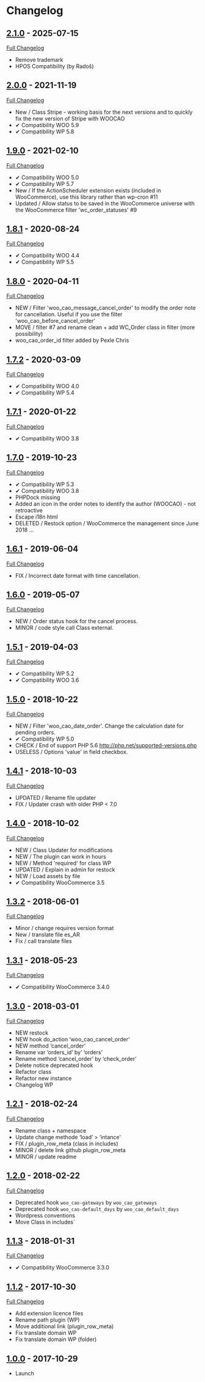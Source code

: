 # Changelog

## [2.1.0](https://github.com/rvola/woo-cancel-abandoned-order/tree/2.1.0) - 2025-07-15
[Full Changelog](https://github.com/rvola/woo-cancel-abandoned-order/compare/2.0.0...2.1.0)

* Remove trademark
* HPOS Compatibility (by Radoš)


## [2.0.0](https://github.com/rvola/woo-cancel-abandoned-order/tree/2.0.0) - 2021-11-19
[Full Changelog](https://github.com/rvola/woo-cancel-abandoned-order/compare/1.9.0...2.0.0)

* New / Class Stripe - working basis for the next versions and to quickly fix the new version of Stripe with WOOCAO
* ✔ Compatibility WOO 5.9
* ✔ Compatibility WP 5.8

## [1.9.0](https://github.com/rvola/woo-cancel-abandoned-order/tree/1.9.0) - 2021-02-10
[Full Changelog](https://github.com/rvola/woo-cancel-abandoned-order/compare/1.8.1...1.9.0)

* ✔︎ Compatibility WOO 5.0
* ✔︎ Compatibility WP 5.7
* New / If the ActionScheduler extension exists (included in WooCommerce), use this library rather than wp-cron #11
* Updated / Allow status to be saved in the WooCommerce universe with the WooCommerce filter 'wc_order_statuses' #9

## [1.8.1](https://github.com/rvola/woo-cancel-abandoned-order/tree/1.8.1) - 2020-08-24
[Full Changelog](https://github.com/rvola/woo-cancel-abandoned-order/compare/1.8.0...1.8.1)

* ✔︎ Compatibility WOO 4.4
* ✔︎ Compatibility WP 5.5

## [1.8.0](https://github.com/rvola/woo-cancel-abandoned-order/tree/1.8.0) - 2020-04-11
[Full Changelog](https://github.com/rvola/woo-cancel-abandoned-order/compare/1.7.2...1.8.0)

* NEW / Filter 'woo_cao_message_cancel_order' to modify the order note for cancellation. Useful if you use the filter 'woo_cao_before_cancel_order'
* MOVE / filter #7 and rename clean + add WC_Order class in filter (more possibility)
* woo_cao_order_id filter added by Pexle Chris

## [1.7.2](https://github.com/rvola/woo-cancel-abandoned-order/tree/1.7.2) - 2020-03-09
[Full Changelog](https://github.com/rvola/woo-cancel-abandoned-order/compare/1.7.1...1.7.2)

* ✔︎ Compatibility WOO 4.0
* ✔︎ Compatibility WP 5.4

## [1.7.1](https://github.com/rvola/woo-cancel-abandoned-order/tree/1.7.1) - 2020-01-22
[Full Changelog](https://github.com/rvola/woo-cancel-abandoned-order/compare/1.7.0...1.7.1)

* ✔︎ Compatibility WOO 3.8

## [1.7.0](https://github.com/rvola/woo-cancel-abandoned-order/tree/1.7.0) - 2019-10-23
[Full Changelog](https://github.com/rvola/woo-cancel-abandoned-order/compare/1.6.1...1.7.0)

* ✔︎ Compatibility WP 5.3
* ✔︎ Compatibility WOO 3.8
* PHPDock missing
* Added an icon in the order notes to identify the author (WOOCAO) - not retroactive
* Escape i18n html
* DELETED / Restock option / WooCommerce the management since June 2018 ...

## [1.6.1](https://github.com/rvola/woo-cancel-abandoned-order/tree/1.6.1) - 2019-06-04
[Full Changelog](https://github.com/rvola/woo-cancel-abandoned-order/compare/1.6.0...1.6.1)

* FIX / Incorrect date format with time cancellation.

## [1.6.0](https://github.com/rvola/woo-cancel-abandoned-order/tree/1.6.0) - 2019-05-07
[Full Changelog](https://github.com/rvola/woo-cancel-abandoned-order/compare/1.5.1...1.6.0)

* NEW / Order status hook for the cancel process.
* MINOR / code style call Class external.

## [1.5.1](https://github.com/rvola/woo-cancel-abandoned-order/tree/1.5.1) - 2019-04-03
[Full Changelog](https://github.com/rvola/woo-cancel-abandoned-order/compare/1.5.0...1.5.1)

* ✔︎ Compatibility WP 5.2
* ✔︎ Compatibility WOO 3.6

## [1.5.0](https://github.com/rvola/woo-cancel-abandoned-order/tree/1.5.0) - 2018-10-22
[Full Changelog](https://github.com/rvola/woo-cancel-abandoned-order/compare/1.4.1...1.5.0)

* NEW / Filter 'woo_cao_date_order'. Change the calculation date for pending orders.
* ✔︎ Compatibility WP 5.0
* CHECK / End of support PHP 5.6 http://php.net/supported-versions.php
* USELESS / Options 'value' in field checkbox.

## [1.4.1](https://github.com/rvola/woo-cancel-abandoned-order/tree/1.4.1) - 2018-10-03
[Full Changelog](https://github.com/rvola/woo-cancel-abandoned-order/compare/1.4.0...1.4.1)

* UPDATED / Rename file updater
* FIX / Updater crash with older PHP < 7.0

## [1.4.0](https://github.com/rvola/woo-cancel-abandoned-order/tree/1.4.0) - 2018-10-02
[Full Changelog](https://github.com/rvola/woo-cancel-abandoned-order/compare/1.3.2...1.4.0)

* NEW / Class Updater for modifications
* NEW / The plugin can work in hours
* NEW / Method 'required' for class WP
* UPDATED / Explain in admin for restock
* NEW / Load assets by file
* ✔︎ Compatibility WooCommerce 3.5

## [1.3.2](https://github.com/rvola/woo-cancel-abandoned-order/tree/1.3.2) - 2018-06-01
[Full Changelog](https://github.com/rvola/woo-cancel-abandoned-order/compare/1.3.1...1.3.2)

* Minor / change requires version format
* New / translate file es_AR
* Fix / call translate files

## [1.3.1](https://github.com/rvola/woo-cancel-abandoned-order/tree/1.3.1) - 2018-05-23
[Full Changelog](https://github.com/rvola/woo-cancel-abandoned-order/compare/1.3.0...1.3.1)

* ✔︎ Compatibility WooCommerce 3.4.0

## [1.3.0](https://github.com/rvola/woo-cancel-abandoned-order/tree/1.3.0) - 2018-03-01
[Full Changelog](https://github.com/rvola/woo-cancel-abandoned-order/compare/1.2.1...1.3.0)

* NEW restock
* NEW hook do_action ‘woo_cao_cancel_order’
* NEW method ‘cancel_order’
* Rename var ‘orders_id’ by’ ‘orders’
* Rename method ‘cancel_order’ by ‘check_order’
* Delete notice deprecated hook
* Refactor class
* Refactor new instance
* Changelog WP

## [1.2.1](https://github.com/rvola/woo-cancel-abandoned-order/tree/1.2.1) - 2018-02-24
[Full Changelog](https://github.com/rvola/woo-cancel-abandoned-order/compare/1.2.0...1.2.1)

* Rename class + namespace
* Update change methode ‘load’ > ‘intance'
* FIX / plugin_row_meta (class in includes)
* MINOR / delete link github plugin_row_meta
* MINOR / update readme

## [1.2.0](https://github.com/rvola/woo-cancel-abandoned-order/tree/1.2.0) - 2018-02-22
[Full Changelog](https://github.com/rvola/woo-cancel-abandoned-order/compare/1.1.3...1.2.0)

* Deprecated hook `woo_cao-gateways` by `woo_cao_gateways`
* Deprecated hook `woo_cao-default_days` by `woo_cao_default_days`
* Wordpress conventions
* Move Class in includes`

## [1.1.3](https://github.com/rvola/woo-cancel-abandoned-order/tree/1.1.3) - 2018-01-31
[Full Changelog](https://github.com/rvola/woo-cancel-abandoned-order/compare/1.1.2...1.1.3)

* ✔︎ Compatibility WooCommerce 3.3.0

## [1.1.2](https://github.com/rvola/woo-cancel-abandoned-order/tree/1.1.2) - 2017-10-30
[Full Changelog](https://github.com/rvola/woo-cancel-abandoned-order/compare/1.0.0...1.1.2)

* Add extension licence files
* Rename path plugin (WP)
* Move additional link (plugin_row_meta)
* Fix translate domain WP
* Fix translate domain WP (folder)

## [1.0.0](https://github.com/rvola/woo-cancel-abandoned-order/tree/1.0.0) - 2017-10-29

* Launch
